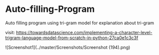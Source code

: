# Auto-filling-Program
Auto filling program using tri-gram model
for explanation about tri-gram

visit: https://towardsdatascience.com/implementing-a-character-level-trigram-language-model-from-scratch-in-python-27ca0e1c3c3f

![Screenshot1](../master/Screenshots/Screenshot (194).png)
